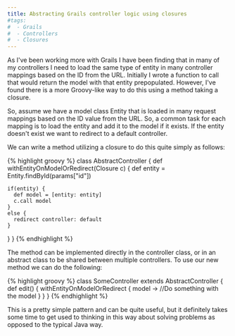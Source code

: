 ```yaml
---
title: Abstracting Grails controller logic using closures
#tags:
#  - Grails
#  - Controllers
#  - Closures
---
```


As I've been working more with Grails I have been finding that in many of my controllers
I need to load the same type of entity in many controller mappings based on the ID
from the URL. Initially I wrote a function to call that would return the model with
that entity prepopulated. However, I've found there is a more Groovy-like way to do
this using a method taking a closure.

So, assume we have a model class Entity that is loaded in many request mappings based
on the ID value from the URL. So, a common task for each mapping is to load the entity
and add it to the model if it exists. If the entity doesn't exist we want to redirect
to a default controller.

We can write a method utilizing a closure to do this quite simply as follows:

{% highlight groovy %}
class AbstractController {
  def withEntityOnModelOrRedirect(Closure c) {
    def entity = Entity.findById(params["id"])

    if(entity) {
      def model = [entity: entity]
      c.call model
    }
    else {
      redirect controller: default
    }
  }
}
{% endhighlight %}

The method can be implemented directly in the controller class, or in an abstract
class to be shared between multiple controllers. To use our new method we can do
the following:

{% highlight groovy %}
class SomeController extends AbstractController {
  def edit() {
    withEntityOnModelOrRedirect { model ->
        //Do something with the model
    }
  }
}
{% endhighlight %}

This is a pretty simple pattern and can be quite useful, but it definitely takes
some time to get used to thinking in this way about solving problems as opposed
to the typical Java way.
